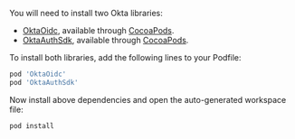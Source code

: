 You will need to install two Okta libraries:
- [OktaOidc](https://github.com/okta/okta-oidc-ios), available through [CocoaPods](http://cocoapods.org/pods/OktaOidc).
- [OktaAuthSdk](https://github.com/okta/okta-auth-swift), available through [CocoaPods](http://cocoapods.org/pods/OktaAuthSdk). 

To install both libraries, add the following lines to your Podfile:

```ruby
pod 'OktaOidc'
pod 'OktaAuthSdk'
```

Now install above dependencies and open the auto-generated workspace file:

```bash
pod install
```
